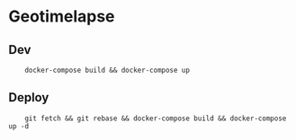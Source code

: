 # Geotimelapse

## Dev

```
    docker-compose build && docker-compose up
```

## Deploy

```
    git fetch && git rebase && docker-compose build && docker-compose up -d
```
